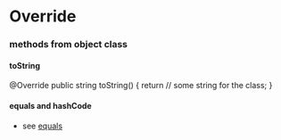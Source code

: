 # Override

### methods from object class

#### toString
@Override
public string toString() {
    return // some string for the class;
}

#### equals and hashCode
* see [equals](equals.md)
